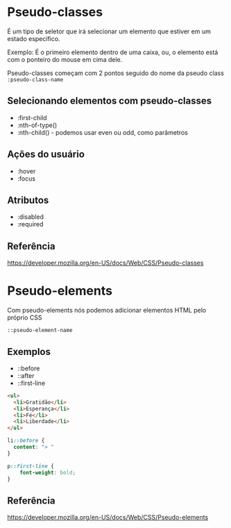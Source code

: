 # Pseudo-classes

É um tipo de seletor que irá selecionar um elemento que estiver em um estado específico.

Exemplo: É o primeiro elemento dentro de uma caixa, ou, o elemento está com o ponteiro do mouse em cima dele.

Pseudo-classes começam com 2 pontos seguido do nome da pseudo class `:pseudo-class-name`

## Selecionando elementos com pseudo-classes

* :first-child
* :nth-of-type()
* :nth-child() - podemos usar even ou odd, como parâmetros

## Ações do usuário

* :hover
* :focus

## Atributos

* :disabled
* :required

## Referência

https://developer.mozilla.org/en-US/docs/Web/CSS/Pseudo-classes

# Pseudo-elements

Com pseudo-elements nós podemos adicionar elementos HTML pelo próprio CSS

`::pseudo-element-name`

## Exemplos

* ::before
* ::after
* ::first-line

```html
<ul>
  <li>Gratidão</li>
  <li>Esperança</li>
  <li>Fé</li>
  <li>Liberdade</li>
</ul>
```

```css
li::before {
  content: "> "
}

p::first-line {
	font-weight: bold;
}
```


## Referência

https://developer.mozilla.org/en-US/docs/Web/CSS/Pseudo-elements